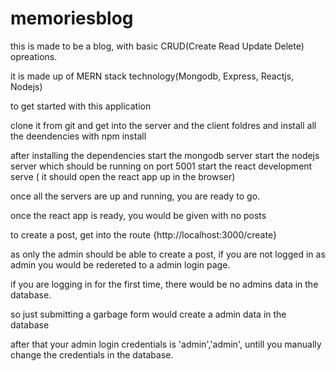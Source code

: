 # memoriesblog
this is made to be a blog, with basic CRUD(Create Read Update Delete) opreations.

it is made up of MERN stack technology(Mongodb, Express, Reactjs, Nodejs)


to get started with this application

clone it from git and get into the server and the client foldres and install all the deendencies with npm install

after installing the dependencies start the mongodb server
start the nodejs server which should be running on port 5001
start the react development serve ( it should open the react app up in the browser)

once all the servers are up and running, you are ready to go.

once the react app is ready, you would be given with no posts

to create a post, get into the route {http://localhost:3000/create}

as only the admin should be able to create a post, if you are not logged in as admin you would be redereted to a admin login page.

if you are logging in for the first time, there would be no admins data in the database.

so just submitting a garbage form would create a admin data in the database

after that your admin login credentials is 'admin','admin', untill you manually change the credentials in the database.

